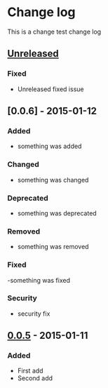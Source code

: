 # Change log
This is a change test change log

## [Unreleased][unreleased]
### Fixed
- Unreleased fixed issue

## [0.0.6] - 2015-01-12
### Added
- something was added

### Changed
- something was changed

### Deprecated
- something was deprecated
### Removed
- something was removed

### Fixed
-something was fixed

### Security
- security fix

## [0.0.5] - 2015-01-11
### Added
- First add
- Second add

[unreleased]: http://server.dev/unreleased
[0.0.5]: http://server.dev/0.0.6
[0.0.5]: http://server.dev/0.0.5
